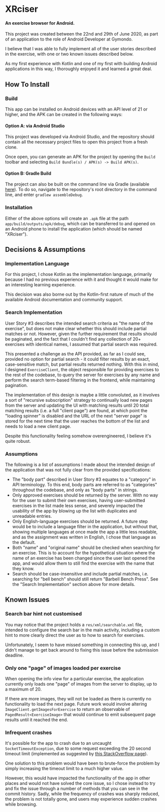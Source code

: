 # XRciser

#### An exercise browser for Android.

This project was created between the 22nd and 29th of June 2020, as part of an application to the role of Android Developer at Gymondo.

I believe that I was able to fully implement all of the user stories described in the exercise, with one or two known issues described below.

As my first experience with Kotlin and one of my first with building Android applications in this way, I thoroughly enjoyed it and learned a great deal.

## How To Install

### Build
This app can be installed on Android devices with an API level of 21 or higher, and the APK can be created in the following ways:

#### Option A: via Android Studio

This project was developed via Android Studio, and the repository should contain all the necessary project files to open this project from a fresh clone.

Once open, you can generate an APK for the project by opening the `Build` toolbar and selecting `Build Bundle(s) / APK(s) -> Build APK(s)`.

#### Option B: Gradle Build

The project can also be built on the command line via Gradle (available [here](https://docs.gradle.org/current/userguide/installation.html#installation)). To do so, navigate to the repository's root directory in the command line, and enter `gradlew assembleDebug`. 

### Installation

Either of the above options will create an `.apk` file at the path `app/build/outputs/apk/debug`, which can be transferred to and opened on an Android phone to install the application (which should be named "XRciser").

## Decisions & Assumptions

### Implementation Language

For this project, I chose Kotlin as the implementation language, primarily because I had no previous experience with it and thought it would make for an interesting learning experience.

This decision was also borne out by the Kotlin-first nature of much of the available Android documentation and community support.

### Search Implementation

User Story #3 describes the intended search criteria as "the name of the exercise", but does not make clear whether this should include partial matches or not. However, given the further requirement that results should be paginated, and the fact that I couldn't find any collection of 20+ exercises with identical names, I assumed that partial search was required.

This presented a challenge as the API provided, as far as I could see, provided no option for partial search - it could filter results by an exact, case-sensitive match, but partial results returned nothing. With this in mind, I designed `ExerciseClient`, the object responsible for providing exercises to the rest of the codebase, to query the server for exercises by any name and perform the search term-based filtering in the frontend, while maintaining pagination.

The implementation of this design is maybe a little convoluted, as it involves a sort of "recursive subscription" strategy to continually load new pages from the server and updating the UI with matching results until 20 total matching results (i.e. a full "client page") are found, at which point the "loading spinner" is disabled and the URL of the next "server page" is stored for the next time that the user reaches the bottom of the list and needs to load a new client page.

Despite this functionality feeling somehow overengineered, I believe it's quite robust.

### Assumptions

The following is a list of assumptions I made about the intended design of the application that was not fully clear from the provided specifications:

* The "body part" described in User Story #3 equates to a "category" in API terminology. To this end, body parts are referred to as "categories" throughout the codebase, and only as "body parts" in strings.
* Only approved exercises should be returned by the server. With no way for the user to submit their own exercises, having user-submitted exercises in the list made less sense, and severely impacted the usability of the app by blowing up the list with duplicates and unreadable entries.
* Only English-language exercises should be returned. A future step would be to include a language filter in the application, but without that, showing multiple languages at once made the app a little less readable, and as the assignment was written in English, I chose that language as the default.
* Both "name" and "original name" should be checked when searching for an exercise. This is to account for the hypothetical situation where the name of an exercise has been changed since the user last opened the app, and would allow them to still find the exercise with the name that they know.
* Search should be case-insensitive and include partial matches, i.e. searching for "bell bench" should still return "Barbell Bench Press". See the "Search Implementation" section above for more details.

## Known Issues

### Search bar hint not customised

You may notice that the project holds a `res/xml/searchable.xml` file, intended to configure the search bar in the main activity, including a custom hint to more clearly direct the user as to how to search for exercises.

Unfortunately, I seem to have missed something in connecting this up, and I didn't manage to get back around to fixing this issue before the submission deadline.

### Only one "page" of images loaded per exercise

When opening the info view for a particular exercise, the application currently only loads one "page" of images from the server to display, up to a maximum of 20. 

If there are more images, they will not be loaded as there is currently no functionality to load the next page. Future work would involve altering `ImageClient.getImagesForExercise` to return an observable of `PagedResult<ExerciseImage>` that would continue to emit subsequent page results until it reached the end.

### Infrequent crashes

It's possible for the app to crash due to an uncaught `SocketTimeoutException`, due to some request exceeding the 20 second timeout limit (implemented as suggested by [this StackOverflow page](https://stackoverflow.com/questions/53369481/app-crashes-on-java-net-sockettimeoutexception-timeout-kotlin-retrofit)). 

One solution to this problem would have been to brute-force the problem by simply increasing the timeout limit to a much higher value. 

However, this would have impacted the functionality of the app in other places and would not have solved the core issue, so I chose instead to try and fix the issue through a number of methods that you can see in the commit history. Sadly, while the frequency of crashes was sharply reduced, the problem is not totally gone, and users may experience sudden crashes while browsing.